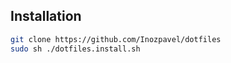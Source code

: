 ## Installation

```bash
git clone https://github.com/Inozpavel/dotfiles
sudo sh ./dotfiles.install.sh
```